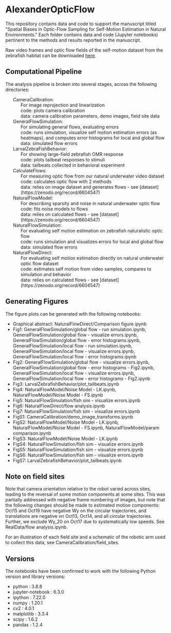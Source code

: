 # AlexanderOpticFlow

This repository contains data and code to support the manuscript titled "Spatial Biases in Optic-Flow Sampling for Self-Motion Estimation in Natural Environments." Each folder contains data and code (Jupyter notebooks) pertinent to the methods and results reported in the manuscript. 

Raw video frames and optic flow fields of the self-motion dataset from the zebrafish habitat can be downloaded [here](https://zenodo.org/record/6604547).

## Computational Pipeline

The analysis pipeline is broken into several stages, across the following directories:  
<ul style="list-style-type:none;">
<li>	CameraCalibration:
<ul style="list-style-type:none;">  
	<li>	For image reprojection and linearization  
	<li>	code:	plots camera calibration  
	<li>	data:	camera calibration parameters, demo images, field site data  
</ul>
<li>	GeneralFlowSimulation:	  
<ul style="list-style-type:none;">  
	<li>	For simulating general flows, evaluating errors  
	<li>	code:	runs simulation, visualize self motion estimation errors (as heatmaps), and computes error histograms for local and global flow  
	<li>	data:	simulated flow errors 
</ul> 
<li>	LarvalZebraFishBehavior:
<ul style="list-style-type:none;">    
	<li>	For showing large-field zebrafish OMR response  
	<li>	code: 	plots tailbeat responses to stimuli  
	<li>	data:	tailbeats collected in behavioral experiment
</ul>  
<li>	CalculateFlows:
<ul style="list-style-type:none;">    
	<li>	For measuring optic flow from our natural underwater video dataset  
	<li>	code: 	calculates optic flow with 2 methods  
	<li>	data:	relies on image dataset and generates flows - see [dataset](https://zenodo.org/record/6604547) 
</ul> 
<li>	NaturalFlowModel: 
<ul style="list-style-type:none;">   
	<li>	For describing sparsity and noise in natural underwater optic flow  
	<li>	code:	fits noise models to flows  
	<li>	data:	relies on calculated flows - see [dataset](https://zenodo.org/record/6604547)  
</ul>
<li>	NaturalFlowSimulation: 
<ul style="list-style-type:none;">   
	<li>	For evaluating self motion estimation on zebrafish naturalistic optic flow  
	<li>	code: 	runs simulation and visualizes errors for local and global flow  
	<li>	data:	simulated flow errors  
</ul>
<li>	NaturalFlowDirect:  
<ul style="list-style-type:none;">  
	<li>	For evaluating self motion estimation directly on natural underwater optic flow dataset  
	<li>	code:	estimates self motion from video samples, compares to simulation and behavior  
	<li>	data:	relies on calculated flows - see [dataset](https://zenodo.org/record/6604547)  
</ul>
</ul>

## Generating Figures

The figure plots can be generated with the following notebooks:  
-	Graphical abstract:	NaturalFlowDirect/Comparison figure.ipynb  
-	Fig1:			GeneralFlowSimulation/global flow - run simulation.ipynb, GeneralFlowSimulation/global flow - visualize errors.ipynb, GeneralFlowSimulation/global flow - error histograms.ipynb, GeneralFlowSimulation/local flow - run simulation.ipynb, GeneralFlowSimulation/local flow - visualize errors.ipynb, GeneralFlowSimulation/local flow - error histograms.ipynb  
-	Fig2:			GeneralFlowSimulation/global flow - visualize errors.ipynb, GeneralFlowSimulation/global flow - error histograms - Fig2.ipynb, GeneralFlowSimulation/local flow - visualize errors.ipynb, GeneralFlowSimulation/local flow - error histograms - Fig2.ipynb  
-	Fig3: 			LarvalZebrafishBehavior/plot_tailbeats.ipynb  
-	Fig4:			NaturalFlowModel/Noise Model - LK.ipynb, NaturalFlowModel/Noise Model - FS.ipynb   
-	Fig5:			NaturalFlowSimulation/fish sim - visualize errors.ipynb  
-	Fig6:			NaturalFlowDirect/flow analysis.ipynb  
-	Fig7:			NaturalFlowSimulation/fish sim - visualize errors.ipynb  
-	FigS1:			CameraCalibration/demo_image_transforms.ipynb  
-	FigS2:			NaturalFlowModel/Noise Model - LK.ipynb, NaturalFlowModel/Noise Model - FS.ipynb, NaturalFlowModel/param comparison.ipynb  
-	FigS3:			NaturalFlowModel/Noise Model - LK.ipynb  
-	FigS4:			NaturalFlowSimulation/fish sim - visualize errors.ipynb  
-	FigS5:			NaturalFlowSimulation/fish sim - visualize errors.ipynb  
-	FigS6:			NaturalFlowSimulation/fish sim - visualize errors.ipynb  
-	FigS7: 			LarvalZebrafishBehavior/plot_tailbeats.ipynb  	


## Note on field sites

Note that camera orientation relative to the robot varied across sites, leading to the reversal of some motion components at some sites. This was partially addressed with negative frame numbering of images, but note that the following changes should be made to estimated motion components: Oct15 and Oct19 have negative Wy on the circular trajectories, and translations are negative on Oct13, Oct14, and all circular trajectories. Further, we exclude Wy_20 on Oct17 due to systematically low speeds. See RealData/flow analysis.ipynb.

For an illustration of each field site and a schematic of the robotic arm used to collect this data, see CameraCalibration/field_sites.

## Versions

The notebooks have been confirmed to work with the following Python version and library versions:  
- python		 : 3.8.8  
- jupyter-notebook : 6.3.0  
- ipython          : 7.22.0  
- numpy		 : 1.20.1  
- cv2		 : 4.0.1  
- matplotlib	 : 3.3.4  
- scipy		 : 1.6.2  
- 	pandas		 : 1.2.4  
